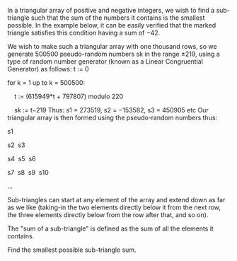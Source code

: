 
In a triangular array of positive and negative integers, we wish to find a sub-triangle such that the sum of the numbers it contains is the smallest possible.
In the example below, it can be easily verified that the marked triangle satisfies this condition having a sum of &#8722;42.



We wish to make such a triangular array with one thousand rows, so we generate 500500 pseudo-random numbers sk in the range &#177;219, using a type of random number generator (known as a Linear Congruential Generator) as follows:
t := 0

for k = 1 up to k = 500500:

&#160; &#160; t := (615949*t + 797807) modulo 220

&#160; &#160; sk := t&#8722;219
Thus: s1 = 273519, s2 = &#8722;153582, s3 = 450905 etc
Our triangular array is then formed using the pseudo-random numbers thus:

s1

s2&#160; s3

s4&#160; s5&#160; s6&#160; 

s7&#160; s8&#160; s9&#160; s10

...

Sub-triangles can start at any element of the array and extend down as far as we like (taking-in the two elements directly below it from the next row, the three elements directly below from the row after that, and so on).

The "sum of a sub-triangle" is defined as the sum of all the elements it contains.

Find the smallest possible sub-triangle sum.
